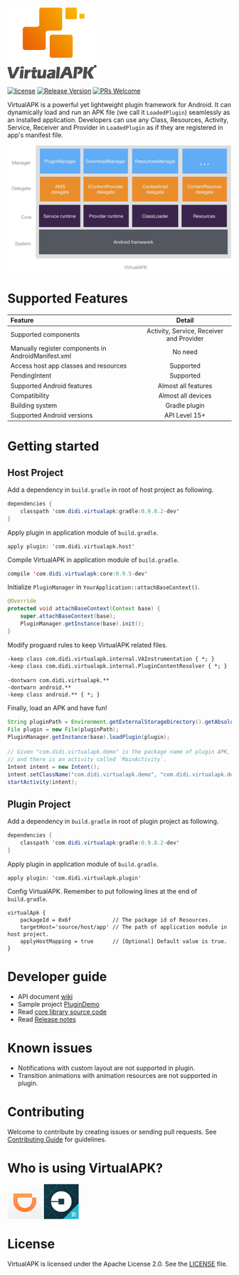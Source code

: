 # <img src="imgs/va-logo.png" width="200px" align="center" alt="VirtualAPK"/>
[![license](http://img.shields.io/badge/license-Apache2.0-brightgreen.svg?style=flat)](https://github.com/didi/VirtualAPK/blob/master/LICENSE)
[![Release Version](https://img.shields.io/badge/release-0.9.1-red.svg)](https://github.com/didi/VirtualAPK/releases)
[![PRs Welcome](https://img.shields.io/badge/PRs-welcome-brightgreen.svg)](https://github.com/didi/VirtualAPK/pulls)

VirtualAPK is a powerful yet lightweight plugin framework for Android. It can dynamically load and run an APK file (we call it `LoadedPlugin`) seamlessly as an installed application. Developers can use any Class, Resources, Activity, Service, Receiver and Provider in `LoadedPlugin` as if they are registered in app's manifest file.

![VirtualAPK](imgs/va.png)

# Supported Features

| Feature | Detail |
|:-------------|:-------------:|
| Supported components | Activity, Service, Receiver and Provider |
| Manually register components in AndroidManifest.xml | No need |
| Access host app classes and resources | Supported |
| PendingIntent | Supported |
| Supported Android features | Almost all features |
| Compatibility | Almost all devices |
| Building system | Gradle plugin |
| Supported Android versions | API Level 15+ |

# Getting started

## Host Project

Add a dependency in `build.gradle` in root of host project as following.

``` java
dependencies {
    classpath 'com.didi.virtualapk:gradle:0.9.8.2-dev'
}
```

Apply plugin in application module of `build.gradle`.

```
apply plugin: 'com.didi.virtualapk.host'
```

Compile VirtualAPK in application module of `build.gradle`.

``` java
compile 'com.didi.virtualapk:core:0.9.5-dev'
```

Initialize `PluginManager` in `YourApplication::attachBaseContext()`.

``` java
@Override
protected void attachBaseContext(Context base) {
    super.attachBaseContext(base);
    PluginManager.getInstance(base).init();
}
```

Modify proguard rules to keep VirtualAPK related files.

```
-keep class com.didi.virtualapk.internal.VAInstrumentation { *; }
-keep class com.didi.virtualapk.internal.PluginContentResolver { *; }

-dontwarn com.didi.virtualapk.**
-dontwarn android.**
-keep class android.** { *; }
```

Finally, load an APK and have fun!

``` java
String pluginPath = Environment.getExternalStorageDirectory().getAbsolutePath().concat("/Test.apk");
File plugin = new File(pluginPath);
PluginManager.getInstance(base).loadPlugin(plugin);

// Given "com.didi.virtualapk.demo" is the package name of plugin APK, 
// and there is an activity called `MainActivity`.
Intent intent = new Intent();
intent.setClassName("com.didi.virtualapk.demo", "com.didi.virtualapk.demo.MainActivity");
startActivity(intent);
```

## Plugin Project

Add a dependency in `build.gradle` in root of plugin project as following.

``` java
dependencies {
    classpath 'com.didi.virtualapk:gradle:0.9.8.2-dev'
}
```

Apply plugin in application module of `build.gradle`.

```
apply plugin: 'com.didi.virtualapk.plugin'
```

Config VirtualAPK. Remember to put following lines at the end of `build.gradle`.

```
virtualApk {
    packageId = 0x6f             // The package id of Resources.
    targetHost='source/host/app' // The path of application module in host project.
    applyHostMapping = true      // [Optional] Default value is true. 
}
```

# Developer guide

* API document [wiki](https://github.com/didi/VirtualAPK/wiki)
* Sample project [PluginDemo](https://github.com/didi/VirtualAPK/tree/master/PluginDemo)
* Read [core library source code](https://github.com/didi/VirtualAPK/tree/master/CoreLibrary)
* Read [Release notes](RELEASE-NOTES.md)

# Known issues

* Notifications with custom layout are not supported in plugin.
* Transition animations with animation resources are not supported in plugin.

# Contributing

Welcome to contribute by creating issues or sending pull requests. See [Contributing Guide](CONTRIBUTING.md) for guidelines.

# Who is using VirtualAPK?

<img src="imgs/didi.png" width="78px" align="center" alt="滴滴出行"/> <img src="imgs/uber-china.png" width="78px" align="center" alt="Uber中国"/>

# License

VirtualAPK is licensed under the Apache License 2.0. See the [LICENSE](LICENSE) file.
